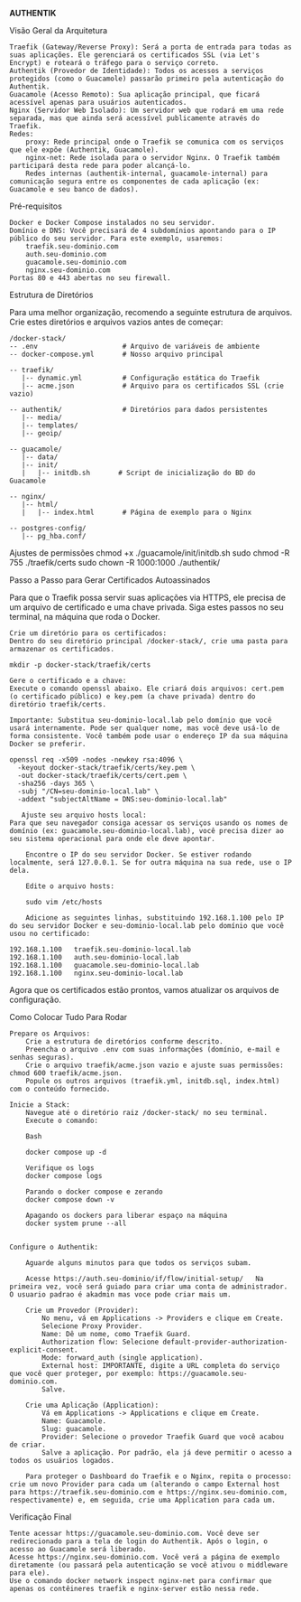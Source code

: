 **AUTHENTIK**

Visão Geral da Arquitetura

    Traefik (Gateway/Reverse Proxy): Será a porta de entrada para todas as suas aplicações. Ele gerenciará os certificados SSL (via Let's Encrypt) e roteará o tráfego para o serviço correto.
    Authentik (Provedor de Identidade): Todos os acessos a serviços protegidos (como o Guacamole) passarão primeiro pela autenticação do Authentik.
    Guacamole (Acesso Remoto): Sua aplicação principal, que ficará acessível apenas para usuários autenticados.
    Nginx (Servidor Web Isolado): Um servidor web que rodará em uma rede separada, mas que ainda será acessível publicamente através do Traefik.
    Redes:
        proxy: Rede principal onde o Traefik se comunica com os serviços que ele expõe (Authentik, Guacamole).
        nginx-net: Rede isolada para o servidor Nginx. O Traefik também participará desta rede para poder alcançá-lo.
        Redes internas (authentik-internal, guacamole-internal) para comunicação segura entre os componentes de cada aplicação (ex: Guacamole e seu banco de dados).

Pré-requisitos

    Docker e Docker Compose instalados no seu servidor.
    Domínio e DNS: Você precisará de 4 subdomínios apontando para o IP público do seu servidor. Para este exemplo, usaremos:
        traefik.seu-dominio.com
        auth.seu-dominio.com
        guacamole.seu-dominio.com
        nginx.seu-dominio.com
    Portas 80 e 443 abertas no seu firewall.

Estrutura de Diretórios

Para uma melhor organização, recomendo a seguinte estrutura de arquivos. Crie estes diretórios e arquivos vazios antes de começar:

    /docker-stack/
    -- .env                     # Arquivo de variáveis de ambiente
    -- docker-compose.yml       # Nosso arquivo principal
    
    -- traefik/
       |-- dynamic.yml          # Configuração estática do Traefik
       |-- acme.json            # Arquivo para os certificados SSL (crie vazio)
    
    -- authentik/               # Diretórios para dados persistentes
       |-- media/
       |-- templates/
       |-- geoip/
    
    -- guacamole/
       |-- data/
       |-- init/
       |   |-- initdb.sh       # Script de inicialização do BD do Guacamole
    
    -- nginx/
       |-- html/
       |   |-- index.html       # Página de exemplo para o Nginx

    -- postgres-config/
       |-- pg_hba.conf/
     

Ajustes de permissões
        chmod +x ./guacamole/init/initdb.sh
        sudo chmod -R 755 ./traefik/certs
        sudo chown -R 1000:1000 ./authentik/

Passo a Passo para Gerar Certificados Autoassinados

Para que o Traefik possa servir suas aplicações via HTTPS, ele precisa de um arquivo de certificado e uma chave privada. Siga estes passos no seu terminal, na máquina que roda o Docker.

    Crie um diretório para os certificados:
    Dentro do seu diretório principal /docker-stack/, crie uma pasta para armazenar os certificados.

    mkdir -p docker-stack/traefik/certs

    Gere o certificado e a chave:
    Execute o comando openssl abaixo. Ele criará dois arquivos: cert.pem (o certificado público) e key.pem (a chave privada) dentro do diretório traefik/certs.

    Importante: Substitua seu-dominio-local.lab pelo domínio que você usará internamente. Pode ser qualquer nome, mas você deve usá-lo de forma consistente. Você também pode usar o endereço IP da sua máquina Docker se preferir.

    openssl req -x509 -nodes -newkey rsa:4096 \
      -keyout docker-stack/traefik/certs/key.pem \
      -out docker-stack/traefik/certs/cert.pem \
      -sha256 -days 365 \
      -subj "/CN=seu-dominio-local.lab" \
      -addext "subjectAltName = DNS:seu-dominio-local.lab"

       Ajuste seu arquivo hosts local:
    Para que seu navegador consiga acessar os serviços usando os nomes de domínio (ex: guacamole.seu-dominio-local.lab), você precisa dizer ao seu sistema operacional para onde ele deve apontar.

        Encontre o IP do seu servidor Docker. Se estiver rodando localmente, será 127.0.0.1. Se for outra máquina na sua rede, use o IP dela.

        Edite o arquivo hosts:

        sudo vim /etc/hosts 
        
        Adicione as seguintes linhas, substituindo 192.168.1.100 pelo IP do seu servidor Docker e seu-dominio-local.lab pelo domínio que você usou no certificado:

    192.168.1.100   traefik.seu-dominio-local.lab
    192.168.1.100   auth.seu-dominio-local.lab
    192.168.1.100   guacamole.seu-dominio-local.lab
    192.168.1.100   nginx.seu-dominio-local.lab

Agora que os certificados estão prontos, vamos atualizar os arquivos de configuração.

Como Colocar Tudo Para Rodar

    Prepare os Arquivos:
        Crie a estrutura de diretórios conforme descrito.
        Preencha o arquivo .env com suas informações (domínio, e-mail e senhas seguras).
        Crie o arquivo traefik/acme.json vazio e ajuste suas permissões: chmod 600 traefik/acme.json.
        Popule os outros arquivos (traefik.yml, initdb.sql, index.html) com o conteúdo fornecido.

    Inicie a Stack:
        Navegue até o diretório raiz /docker-stack/ no seu terminal.
        Execute o comando:
              
        Bash
  
        docker compose up -d

        Verifique os logs 
        docker compose logs

        Parando o docker compose e zerando
        docker compose down -v

        Apagando os dockers para liberar espaço na máquina
        docker system prune --all 
        

    Configure o Authentik:

        Aguarde alguns minutos para que todos os serviços subam.

        Acesse https://auth.seu-dominio/if/flow/initial-setup/   Na primeira vez, você será guiado para criar uma conta de administrador. O usuario padrao é akadmin mas voce pode criar mais um.

        Crie um Provedor (Provider):
            No menu, vá em Applications -> Providers e clique em Create.
            Selecione Proxy Provider.
            Name: Dê um nome, como Traefik Guard.
            Authorization flow: Selecione default-provider-authorization-explicit-consent.
            Mode: forward_auth (single application).
            External host: IMPORTANTE, digite a URL completa do serviço que você quer proteger, por exemplo: https://guacamole.seu-dominio.com.
            Salve.

        Crie uma Aplicação (Application):
            Vá em Applications -> Applications e clique em Create.
            Name: Guacamole.
            Slug: guacamole.
            Provider: Selecione o provedor Traefik Guard que você acabou de criar.
            Salve a aplicação. Por padrão, ela já deve permitir o acesso a todos os usuários logados.

        Para proteger o Dashboard do Traefik e o Nginx, repita o processo: crie um novo Provider para cada um (alterando o campo External host para https://traefik.seu-dominio.com e https://nginx.seu-dominio.com, respectivamente) e, em seguida, crie uma Application para cada um.

Verificação Final

    Tente acessar https://guacamole.seu-dominio.com. Você deve ser redirecionado para a tela de login do Authentik. Após o login, o acesso ao Guacamole será liberado.
    Acesse https://nginx.seu-dominio.com. Você verá a página de exemplo diretamente (ou passará pela autenticação se você ativou o middleware para ele).
    Use o comando docker network inspect nginx-net para confirmar que apenas os contêineres traefik e nginx-server estão nessa rede.

